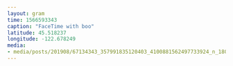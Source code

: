 ```yaml
---
layout: gram
time: 1566593343
caption: "FaceTime with boo"
latitude: 45.518237
longitude: -122.678249
media:
- media/posts/201908/67134343_357991835120403_4100881562497733924_n_18092491543038537.jpg
---
```

